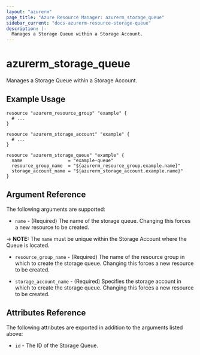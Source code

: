 ```yaml
---
layout: "azurerm"
page_title: "Azure Resource Manager: azurerm_storage_queue"
sidebar_current: "docs-azurerm-resource-storage-queue"
description: |-
  Manages a Storage Queue within a Storage Account.
---
```


# azurerm_storage_queue

Manages a Storage Queue within a Storage Account.

## Example Usage

```hcl
resource "azurerm_resource_group" "example" {
  # ...
}

resource "azurerm_storage_account" "example" {
  # ...
}

resource "azurerm_storage_queue" "example" {
  name                 = "example-queue"
  resource_group_name  = "${azurerm_resource_group.example.name}"
  storage_account_name = "${azurerm_storage_account.example.name}"
}
```

## Argument Reference

The following arguments are supported:

* `name` - (Required) The name of the storage queue. Changing this forces a new resource to be created.

-> **NOTE:** The `name` must be unique within the Storage Account where the Queue is located.

* `resource_group_name` - (Required) The name of the resource group in which to create the storage queue. Changing this forces a new resource to be created.

* `storage_account_name` - (Required) Specifies the storage account in which to create the storage queue. Changing this forces a new resource to be created.

## Attributes Reference

The following attributes are exported in addition to the arguments listed above:

* `id` - The ID of the Storage Queue.
